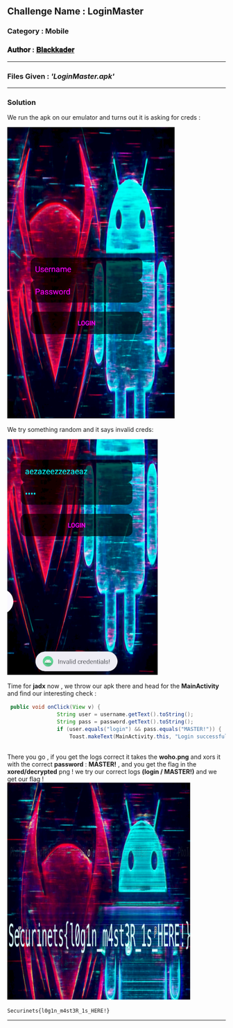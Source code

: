 ## **Challenge Name :** LoginMaster
### **Category :** Mobile

### **𝐀𝐮𝐭𝐡𝐨𝐫 : [𝐁𝐥𝐚𝐜𝐤𝐤𝐚𝐝𝐞𝐫](https://github.com/Blackkader/)**
---

### **Files Given :** _'LoginMaster.apk'_

---

### Solution

We run the apk on our emulator and turns out it is asking for creds : 

![alt text](../../Ressources/1.png)

We try something random and it says invalid creds: 

![alt text](../../Ressources/2.png)

Time for **jadx** now , we throw our apk there and head for the **MainActivity** and find our interesting check :
```java
 public void onClick(View v) {
                String user = username.getText().toString();
                String pass = password.getText().toString();
                if (user.equals("login") && pass.equals("MASTER!")) {
                    Toast.makeText(MainActivity.this, "Login successful!", 0).show();
                   
```
There you go , if you get the logs correct it takes the **woho.png** and xors it with the correct **password** : **MASTER!** , and you get the flag in the **xored/decrypted** png ! we try our correct logs **(login / MASTER!)** and we get our flag !
![alt text](../../Ressources/3.png)


```
Securinets{l0g1n_m4st3R_1s_HERE!}
```
---